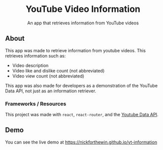 <h1 align="center">YouTube Video Information</h1>
<p align="center">An app that retrieves information from YouTube videos</p>

## About

This app was made to retrieve information from youtube videos. This retrieves information such as:

* Video description
* Video like and dislike count (not abbreviated)
* Video view count (not abbreviated)

This app was also made for developers as a demonstration of the YouTube Data API, not just as an information retriever.

### Frameworks / Resources
This project was made with `react`, `react-router`, and the [Youtube Data API](https://developers.google.com/youtube/v3/getting-started).

## Demo

You can see the live demo at <https://nickforthewin.github.io/yt-information>
